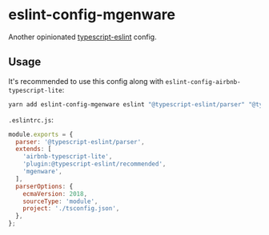 # eslint-config-mgenware

Another opinionated [typescript-eslint](https://github.com/typescript-eslint/typescript-eslint) config.

## Usage

It's recommended to use this config along with `eslint-config-airbnb-typescript-lite`:

```sh
yarn add eslint-config-mgenware eslint "@typescript-eslint/parser" "@typescript-eslint/eslint-plugin" "eslint-config-airbnb-typescript-lite" "eslint-plugin-import" -D
```

`.eslintrc.js`:

```js
module.exports = {
  parser: '@typescript-eslint/parser',
  extends: [
    'airbnb-typescript-lite',
    'plugin:@typescript-eslint/recommended',
    'mgenware',
  ],
  parserOptions: {
    ecmaVersion: 2018,
    sourceType: 'module',
    project: './tsconfig.json',
  },
};
```
